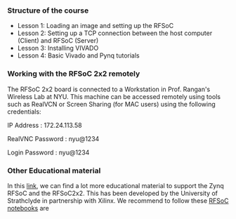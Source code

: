 ### Structure of the course

- Lesson 1: Loading an image and setting up the RFSoC
- Lesson 2: Setting up a TCP connection between the host computer (Client) and RFSoC (Server)
- Lesson 3: Installing VIVADO
- Lesson 4: Basic Vivado and Pynq tutorials

  
### Working with the RFSoC 2x2 remotely

The RFSoC 2x2 board is connected to a Workstation in Prof. Rangan's Wireless Lab at NYU. This machine can be accessed remotely using tools such as RealVCN or Screen Sharing (for MAC users) using the following credentials:
 
IP Address       : 172.24.113.58

RealVNC Password : nyu@1234

Login Password   : nyu@1234

### Other Educational material 
In this [link]([https://xilinx.github.io/RFSoC2x2-PYNQ/educational_resources.html]), we can find a lot more educational material to support the Zynq RFSoC and the RFSoC2x2. This has been developed by the University of Strathclyde in partnership with Xilinx. We recommend to follow these [RFSoC notebooks]([(https://github.com/strath-sdr/rfsoc_notebooks)https://github.com/strath-sdr/rfsoc_notebooks]) are 

[](url)
